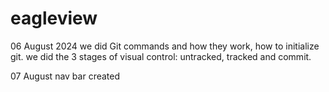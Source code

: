 # eagleview
06 August 2024
we did Git commands and how they work, how to initialize git. we did the 3 stages of visual control: untracked, tracked and commit. 

 07 August
nav bar created 